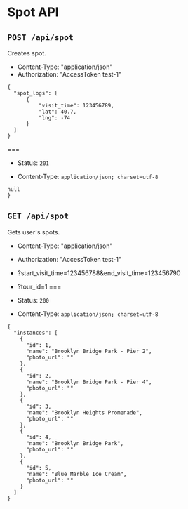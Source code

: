 # Spot API

## `POST /api/spot`

Creates spot.

* Content-Type: "application/json"
* Authorization: "AccessToken test-1"

```
{
  "spot_logs": [
      {
          "visit_time": 123456789,
          "lat": 40.7,
          "lng": -74
      }
  ]
}
```

===

* Status: `201`

* Content-Type: `application/json; charset=utf-8`

```
null
}
```

## `GET /api/spot`

Gets user's spots.

* Content-Type: "application/json"
* Authorization: "AccessToken test-1"
* ?start_visit_time=123456788&end_visit_time=123456790
* ?tour_id=1
===

* Status: `200`

* Content-Type: `application/json; charset=utf-8`

```
{
  "instances": [
    {
      "id": 1,
      "name": "Brooklyn Bridge Park - Pier 2",
      "photo_url": ""
    },
    {
      "id": 2,
      "name": "Brooklyn Bridge Park - Pier 4",
      "photo_url": ""
    },
    {
      "id": 3,
      "name": "Brooklyn Heights Promenade",
      "photo_url": ""
    },
    {
      "id": 4,
      "name": "Brooklyn Bridge Park",
      "photo_url": ""
    },
    {
      "id": 5,
      "name": "Blue Marble Ice Cream",
      "photo_url": ""
    }
  ]
}
```
